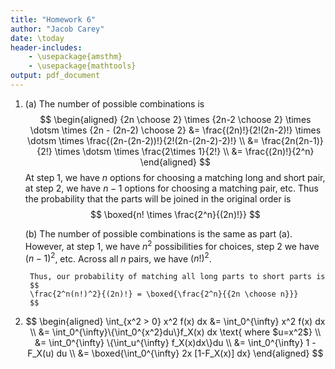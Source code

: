 ```yaml
---
title: "Homework 6"
author: "Jacob Carey"
date: \today
header-includes:
    - \usepackage{amsthm}
    - \usepackage{mathtools}
output: pdf_document
---
```


1. 
    (a) The number of possible combinations is
        $$
        \begin{aligned}
        {2n \choose 2} \times {2n-2 \choose 2} \times \dotsm \times {2n - (2n-2) \choose 2} &= \frac{(2n)!}{2!(2n-2)!} \times \dotsm \times 
        \frac{(2n-(2n-2))!}{2!(2n-(2n-2)-2)!} \\
        &= \frac{2n(2n-1)}{2!} \times \dotsm \times \frac{2\times 1}{2!} \\
        &= \frac{(2n)!}{2^n}
        \end{aligned}
        $$
        At step 1, we have $n$ options for choosing a matching long and short pair, at step 2, we have $n-1$ options for choosing a matching pair, etc. Thus the probability that the parts will be joined in the original order is
        $$
        \boxed{n! \times \frac{2^n}{(2n)!}}
        $$

    (b) The number of possible combinations is the same as part (a). However, at step 1, we have $n^2$ possibilities for choices, step 2 we have $(n-1)^2$, etc. Across all $n$ pairs, we have $(n!)^2$.

        Thus, our probability of matching all long parts to short parts is 
        $$
        \frac{2^n(n!)^2}{(2n)!} = \boxed{\frac{2^n}{{2n \choose n}}}
        $$

2. 
    $$ 
    \begin{aligned}
    \int_{x^2 > 0} x^2 f(x) dx &= \int_0^{\infty} x^2 f(x) dx \\
    &= \int_0^{\infty}\{\int_0^{x^2}du\}f_X(x) dx \text{ where $u=x^2$} \\
    &= \int_0^{\infty} \{\int_u^{\infty} f_X(x)dx\}du \\
    &= \int_0^{\infty} 1 - F_X(u) du \\
    &= \boxed{\int_0^{\infty} 2x [1-F_X(x)] dx}
    \end{aligned}
    $$
